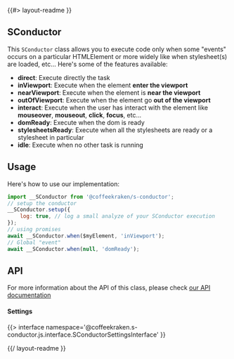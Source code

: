 <!--
/**
 * @name            README
 * @namespace       doc
 * @type            Markdown
 * @platform        md
 * @status          stable
 * @menu            Documentation           /doc/readme
 *
 * @since           2.0.0
 * @author    Olivier Bossel <olivier.bossel@gmail.com> (https://coffeekraken.io)
 */
-->

{{#> layout-readme }}

## SConductor

This `SConductor` class allows you to execute code only when some "events" occurs on a particular HTMLElement or more widely like when stylesheet(s) are loaded, etc...
Here's some of the features available:

-   **direct**: Execute directly the task
-   **inViewport**: Execute when the element **enter the viewport**
-   **nearViewport**: Execute when the element is **near the viewport**
-   **outOfViewport**: Execute when the element go **out of the viewport**
-   **interact**: Execute when the user has interact with the element like **mouseover**, **mouseout**, **click**, **focus**, etc...
-   **domReady**: Execute when the dom is ready
-   **stylesheetsReady**: Execute when all the stylesheets are ready or a stylesheet in particular
-   **idle**: Execute when no other task is running

## Usage

Here's how to use our implementation:

```js
import __SConductor from '@coffeekraken/s-conductor';
// setup the conductor
__SConductor.setup({
    log: true, // log a small analyze of your SConductor execution
});
// using promises
await __SConductor.when($myElement, 'inViewport');
// Global "event"
await __SConductor.when(null, 'domReady');
```

## API

For more information about the API of this class, please check [our API documentation](/api/@coffeekraken.s-conductor.js.SConductor)

#### Settings

{{> interface namespace='@coffeekraken.s-conductor.js.interface.SConductorSettingsInterface' }}

{{/ layout-readme }}

